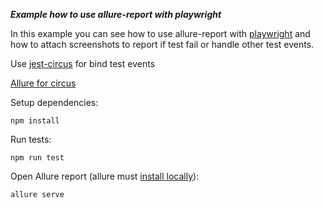 ***Example how to use allure-report with playwright***

In this example you can see how to use allure-report with [playwright](https://github.com/microsoft/playwright) and how to attach screenshots to report if test fail or handle other test events.

Use [jest-circus](https://www.npmjs.com/package/jest-circus) for bind test events

[Allure for circus](https://github.com/ryparker/jest-circus-allure-environment)

Setup dependencies:
```
npm install
```

Run tests:
```
npm run test
```

Open Allure report (allure must [install locally](https://docs.qameta.io/allure/#_installing_a_commandline)):
```
allure serve
```
